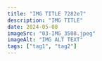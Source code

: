 ```yaml
---
title: "IMG TITLE 7282e7"
description: "IMG TITLE"
date: 2024-05-08
imageSrc: "03-IMG_3508.jpeg"
imageAlt: "IMG ALT TEXT"
tags: ["tag1", "tag2"]
---
```

